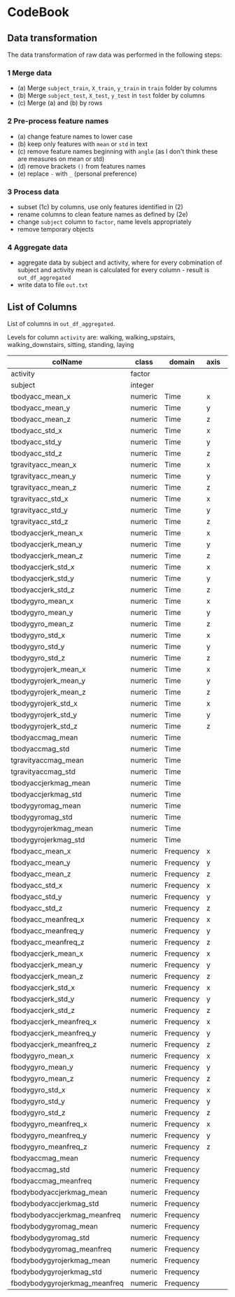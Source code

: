 # CodeBook

## Data transformation

The data transformation of raw data was performed in the following steps:

### 1 Merge data

 - (a) Merge `subject_train`, `X_train`, `y_train` in `train` folder by columns
 - (b) Merge `subject_test`, `X_test`, `y_test` in `test` folder by columns 
 - (c) Merge (a) and (b) by rows
 
### 2 Pre-process feature names

 - (a) change feature names to lower case
 - (b) keep only features with `mean` or `std` in text
 - (c) remove feature names beginning with `angle` (as I don't think these are measures on mean or std)
 - (d) remove brackets `()` from features names
 - (e) replace `-` with `_` (personal preference)
 
### 3 Process data

 - subset (1c) by columns, use only features identified in (2)
 - rename columns to clean feature names as defined by (2e)
 - change `subject` column to `factor`, name levels appropriately
 - remove temporary objects
 
### 4 Aggregate data

 - aggregate data by subject and activity, where for every cobmination of
   subject and activity mean is calculated for every column - result is `out_df_aggregated`
 - write data to file `out.txt`
 
## List of Columns
List of columns in `out_df_aggregated`.

Levels for column `activity` are: walking, walking_upstairs, walking_downstairs, sitting,
standing, laying

|colName|class|domain|axis|mesaureType|Statistic|Units|
|-----|-----|-----|-----|-----|---|---|
|activity|factor| | | | |
|subject|integer| | | | |
|tbodyacc_mean_x|numeric|Time|x|Accelerometer|Mean|Hz|
|tbodyacc_mean_y|numeric|Time|y|Accelerometer|Mean|Hz|
|tbodyacc_mean_z|numeric|Time|z|Accelerometer|Mean|Hz|
|tbodyacc_std_x|numeric|Time|x|Accelerometer|Std Dev.|Hz|
|tbodyacc_std_y|numeric|Time|y|Accelerometer|Std Dev.|Hz|
|tbodyacc_std_z|numeric|Time|z|Accelerometer|Std Dev.|Hz|
|tgravityacc_mean_x|numeric|Time|x|Accelerometer|Mean|Hz|
|tgravityacc_mean_y|numeric|Time|y|Accelerometer|Mean|Hz|
|tgravityacc_mean_z|numeric|Time|z|Accelerometer|Mean|Hz|
|tgravityacc_std_x|numeric|Time|x|Accelerometer|Std Dev.|Hz|
|tgravityacc_std_y|numeric|Time|y|Accelerometer|Std Dev.|Hz|
|tgravityacc_std_z|numeric|Time|z|Accelerometer|Std Dev.|Hz|
|tbodyaccjerk_mean_x|numeric|Time|x|Accelerometer|Mean|Hz|
|tbodyaccjerk_mean_y|numeric|Time|y|Accelerometer|Mean|Hz|
|tbodyaccjerk_mean_z|numeric|Time|z|Accelerometer|Mean|Hz|
|tbodyaccjerk_std_x|numeric|Time|x|Accelerometer|Std Dev.|Hz|
|tbodyaccjerk_std_y|numeric|Time|y|Accelerometer|Std Dev.|Hz|
|tbodyaccjerk_std_z|numeric|Time|z|Accelerometer|Std Dev.|Hz|
|tbodygyro_mean_x|numeric|Time|x|Gyroscope|Mean|Hz|
|tbodygyro_mean_y|numeric|Time|y|Gyroscope|Mean|Hz|
|tbodygyro_mean_z|numeric|Time|z|Gyroscope|Mean|Hz|
|tbodygyro_std_x|numeric|Time|x|Gyroscope|Std Dev.|Hz|
|tbodygyro_std_y|numeric|Time|y|Gyroscope|Std Dev.|Hz|
|tbodygyro_std_z|numeric|Time|z|Gyroscope|Std Dev.|Hz|
|tbodygyrojerk_mean_x|numeric|Time|x|Gyroscope|Mean|Hz|
|tbodygyrojerk_mean_y|numeric|Time|y|Gyroscope|Mean|Hz|
|tbodygyrojerk_mean_z|numeric|Time|z|Gyroscope|Mean|Hz|
|tbodygyrojerk_std_x|numeric|Time|x|Gyroscope|Std Dev.|Hz|
|tbodygyrojerk_std_y|numeric|Time|y|Gyroscope|Std Dev.|Hz|
|tbodygyrojerk_std_z|numeric|Time|z|Gyroscope|Std Dev.|Hz|
|tbodyaccmag_mean|numeric|Time||Accelerometer|Mean|Hz|
|tbodyaccmag_std|numeric|Time||Accelerometer|Std Dev.|Hz|
|tgravityaccmag_mean|numeric|Time||Accelerometer|Mean|Hz|
|tgravityaccmag_std|numeric|Time||Accelerometer|Std Dev.|Hz|
|tbodyaccjerkmag_mean|numeric|Time||Accelerometer|Mean|Hz|
|tbodyaccjerkmag_std|numeric|Time||Accelerometer|Std Dev.|Hz|
|tbodygyromag_mean|numeric|Time||Gyroscope|Mean|Hz|
|tbodygyromag_std|numeric|Time||Gyroscope|Std Dev.|Hz|
|tbodygyrojerkmag_mean|numeric|Time||Gyroscope|Mean|Hz|
|tbodygyrojerkmag_std|numeric|Time||Gyroscope|Std Dev.|Hz|
|fbodyacc_mean_x|numeric|Frequency|x|Accelerometer|Mean|Hz|
|fbodyacc_mean_y|numeric|Frequency|y|Accelerometer|Mean|Hz|
|fbodyacc_mean_z|numeric|Frequency|z|Accelerometer|Mean|Hz|
|fbodyacc_std_x|numeric|Frequency|x|Accelerometer|Std Dev.|Hz|
|fbodyacc_std_y|numeric|Frequency|y|Accelerometer|Std Dev.|Hz|
|fbodyacc_std_z|numeric|Frequency|z|Accelerometer|Std Dev.|Hz|
|fbodyacc_meanfreq_x|numeric|Frequency|x|Accelerometer|Mean|Hz|
|fbodyacc_meanfreq_y|numeric|Frequency|y|Accelerometer|Mean|Hz|
|fbodyacc_meanfreq_z|numeric|Frequency|z|Accelerometer|Mean|Hz|
|fbodyaccjerk_mean_x|numeric|Frequency|x|Accelerometer|Mean|Hz|
|fbodyaccjerk_mean_y|numeric|Frequency|y|Accelerometer|Mean|Hz|
|fbodyaccjerk_mean_z|numeric|Frequency|z|Accelerometer|Mean|Hz|
|fbodyaccjerk_std_x|numeric|Frequency|x|Accelerometer|Std Dev.|Hz|
|fbodyaccjerk_std_y|numeric|Frequency|y|Accelerometer|Std Dev.|Hz|
|fbodyaccjerk_std_z|numeric|Frequency|z|Accelerometer|Std Dev.|Hz|
|fbodyaccjerk_meanfreq_x|numeric|Frequency|x|Accelerometer|Mean|Hz|
|fbodyaccjerk_meanfreq_y|numeric|Frequency|y|Accelerometer|Mean|Hz|
|fbodyaccjerk_meanfreq_z|numeric|Frequency|z|Accelerometer|Mean|Hz|
|fbodygyro_mean_x|numeric|Frequency|x|Gyroscope|Mean|Hz|
|fbodygyro_mean_y|numeric|Frequency|y|Gyroscope|Mean|Hz|
|fbodygyro_mean_z|numeric|Frequency|z|Gyroscope|Mean|Hz|
|fbodygyro_std_x|numeric|Frequency|x|Gyroscope|Std Dev.|Hz|
|fbodygyro_std_y|numeric|Frequency|y|Gyroscope|Std Dev.|Hz|
|fbodygyro_std_z|numeric|Frequency|z|Gyroscope|Std Dev.|Hz|
|fbodygyro_meanfreq_x|numeric|Frequency|x|Gyroscope|Mean|Hz|
|fbodygyro_meanfreq_y|numeric|Frequency|y|Gyroscope|Mean|Hz|
|fbodygyro_meanfreq_z|numeric|Frequency|z|Gyroscope|Mean|Hz|
|fbodyaccmag_mean|numeric|Frequency||Accelerometer|Mean|Hz|
|fbodyaccmag_std|numeric|Frequency||Accelerometer|Std Dev.|Hz|
|fbodyaccmag_meanfreq|numeric|Frequency||Accelerometer|Mean|Hz|
|fbodybodyaccjerkmag_mean|numeric|Frequency||Accelerometer|Mean|Hz|
|fbodybodyaccjerkmag_std|numeric|Frequency||Accelerometer|Std Dev.|Hz|
|fbodybodyaccjerkmag_meanfreq|numeric|Frequency||Accelerometer|Mean|Hz|
|fbodybodygyromag_mean|numeric|Frequency||Gyroscope|Mean|Hz|
|fbodybodygyromag_std|numeric|Frequency||Gyroscope|Std Dev.|Hz|
|fbodybodygyromag_meanfreq|numeric|Frequency||Gyroscope|Mean|Hz|
|fbodybodygyrojerkmag_mean|numeric|Frequency||Gyroscope|Mean|Hz|
|fbodybodygyrojerkmag_std|numeric|Frequency||Gyroscope|Std Dev.|Hz|
|fbodybodygyrojerkmag_meanfreq|numeric|Frequency||Gyroscope|Mean|Hz|